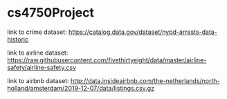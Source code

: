 # cs4750Project
link to crime dataset: https://catalog.data.gov/dataset/nypd-arrests-data-historic

link to airline dataset: https://raw.githubusercontent.com/fivethirtyeight/data/master/airline-safety/airline-safety.csv

link to airbnb dataset: http://data.insideairbnb.com/the-netherlands/north-holland/amsterdam/2019-12-07/data/listings.csv.gz
